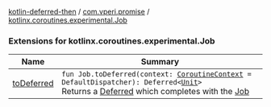 [kotlin-deferred-then](../../index.md) / [com.vperi.promise](../index.md) / [kotlinx.coroutines.experimental.Job](./index.md)

### Extensions for kotlinx.coroutines.experimental.Job

| Name | Summary |
|---|---|
| [toDeferred](to-deferred.md) | `fun Job.toDeferred(context: `[`CoroutineContext`](https://kotlinlang.org/api/latest/jvm/stdlib/kotlin.coroutines.experimental/-coroutine-context/index.html)` = DefaultDispatcher): Deferred<`[`Unit`](https://kotlinlang.org/api/latest/jvm/stdlib/kotlin/-unit/index.html)`>`<br>Returns a [Deferred](#) which completes with the [Job](#) |
